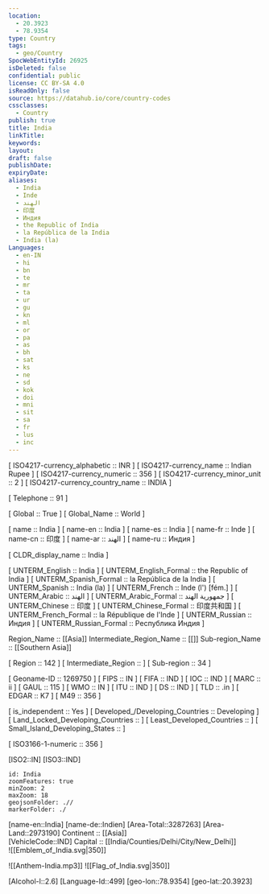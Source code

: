 ```yaml
---
location:
  - 20.3923
  - 78.9354
type: Country
tags:
  - geo/Country
SpocWebEntityId: 26925
isDeleted: false
confidential: public
license: CC BY-SA 4.0
isReadOnly: false
source: https://datahub.io/core/country-codes
cssclasses:
  - Country
publish: true
title: India
linkTitle:
keywords:
layout:
draft: false
publishDate:
expiryDate:
aliases:
  - India
  - Inde
  - الهند
  - 印度
  - Индия
  - the Republic of India
  - la República de la India
  - India (la)
Languages:
  - en-IN
  - hi
  - bn
  - te
  - mr
  - ta
  - ur
  - gu
  - kn
  - ml
  - or
  - pa
  - as
  - bh
  - sat
  - ks
  - ne
  - sd
  - kok
  - doi
  - mni
  - sit
  - sa
  - fr
  - lus
  - inc
---
```



[	ISO4217-currency_alphabetic	 :: INR ] 
[	ISO4217-currency_name	 :: Indian Rupee ] 
[	ISO4217-currency_numeric	 :: 356 ] 
[	ISO4217-currency_minor_unit	 :: 2 ] 
[	ISO4217-currency_country_name	 :: INDIA ] 

[	Telephone	 :: 91 ] 

[	Global	 :: True ] 
[	Global_Name	 :: World ] 

[	name	 :: India ] 
[	name-en	 :: India ] 
[	name-es	 :: India ] 
[	name-fr	 :: Inde ] 
[	name-cn	 :: 印度 ] 
[	name-ar	 :: الهند ] 
[	name-ru	 :: Индия ] 

[	CLDR_display_name	 :: India ] 

[	UNTERM_English	 :: India ] 
[	UNTERM_English_Formal	 :: the Republic of India ] 
[	UNTERM_Spanish_Formal	 :: la República de la India ] 
[	UNTERM_Spanish	 :: India (la) ] 
[	UNTERM_French	 :: Inde (l') [fém.] ] 
[	UNTERM_Arabic	 :: الهند ] 
[	UNTERM_Arabic_Formal	 :: جمهورية الهند ] 
[	UNTERM_Chinese	 :: 印度 ] 
[	UNTERM_Chinese_Formal	 :: 印度共和国 ] 
[	UNTERM_French_Formal	 :: la République de l'Inde ] 
[	UNTERM_Russian	 :: Индия ] 
[	UNTERM_Russian_Formal	 :: Республика Индия ] 

Region_Name ::  [[Asia]] 
Intermediate_Region_Name ::  [[]] 
Sub-region_Name ::  [[Southern Asia]] 

[	Region	 :: 142 ] 
[	Intermediate_Region	 ::  ] 
[	Sub-region	 :: 34 ] 

[	Geoname-ID	 :: 1269750 ] 
[	FIPS	 :: IN ] 
[	FIFA	 :: IND ] 
[	IOC	 :: IND ] 
[	MARC	 :: ii ] 
[	GAUL	 :: 115 ] 
[	WMO	 :: IN ] 
[	ITU	 :: IND ] 
[	DS	 :: IND ] 
[	TLD	 :: .in ] 
[	EDGAR	 :: K7 ] 
[	M49	 :: 356 ] 

[	is_independent	 :: Yes ] 
[	Developed_/Developing_Countries	 :: Developing ] 
[	Land_Locked_Developing_Countries	 ::  ] 
[	Least_Developed_Countries	 ::  ] 
[	Small_Island_Developing_States	 ::  ] 

[	ISO3166-1-numeric	 :: 356 ] 



[ISO2::IN] 
[ISO3::IND] 
```leaflet
id: India
zoomFeatures: true 
minZoom: 2 
maxZoom: 18
geojsonFolder: .// 
markerFolder: ./
```

[name-en::India] 
[name-de::Indien] 
[Area-Total::3287263] 
[Area-Land::2973190] 
Continent :: [[Asia]]  
[VehicleCode::IND] 
Capital :: [[India/Counties/Delhi/City/New_Delhi]]  
![[Emblem_of_India.svg|350]]  

![[Anthem-India.mp3]] 
![[Flag_of_India.svg|350]]  

[Alcohol-l::2.6] 
[Language-Id::499] 
[geo-lon::78.9354] 
[geo-lat::20.3923] 




